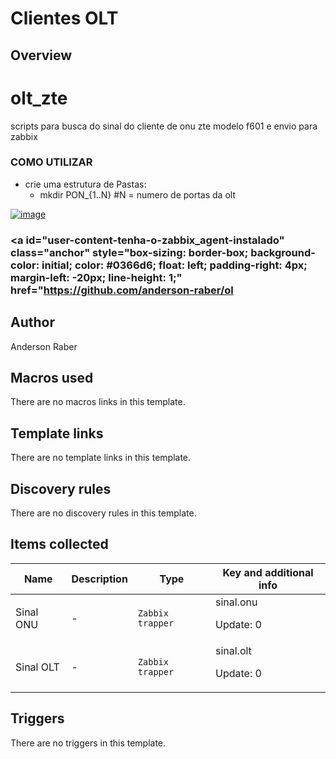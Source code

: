 # Clientes OLT

## Overview

olt\_zte
========


scripts para busca do sinal do cliente de onu zte modelo f601 e envio para zabbix


### COMO UTILIZAR


* crie uma estrutura de Pastas:
	+ mkdir PON\_{1..N} #N = numero de portas da olt


[![image](https://user-images.githubusercontent.com/8582515/47580860-60c04c80-d926-11e8-92a9-ebaaad328f6c.png)](https://user-images.githubusercontent.com/8582515/47580860-60c04c80-d926-11e8-92a9-ebaaad328f6c.png)


### <a id="user-content-tenha-o-zabbix\_agent-instalado" class="anchor" style="box-sizing: border-box; background-color: initial; color: #0366d6; float: left; padding-right: 4px; margin-left: -20px; line-height: 1;" href="https://github.com/anderson-raber/ol



## Author

Anderson Raber

## Macros used

There are no macros links in this template.

## Template links

There are no template links in this template.

## Discovery rules

There are no discovery rules in this template.

## Items collected

|Name|Description|Type|Key and additional info|
|----|-----------|----|----|
|Sinal ONU|<p>-</p>|`Zabbix trapper`|sinal.onu<p>Update: 0</p>|
|Sinal OLT|<p>-</p>|`Zabbix trapper`|sinal.olt<p>Update: 0</p>|
## Triggers

There are no triggers in this template.

